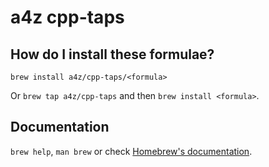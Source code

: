 # a4z cpp-taps

## How do I install these formulae?

`brew install a4z/cpp-taps/<formula>`

Or `brew tap a4z/cpp-taps` and then `brew install <formula>`.

## Documentation

`brew help`, `man brew` or check [Homebrew's documentation](https://docs.brew.sh).
